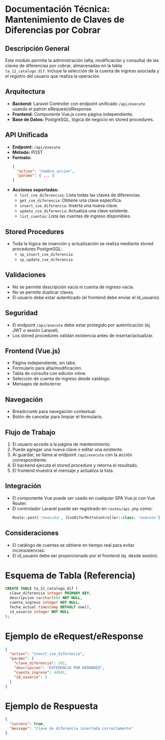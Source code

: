 # Documentación Técnica: Mantenimiento de Claves de Diferencias por Cobrar

## Descripción General
Este módulo permite la administración (alta, modificación y consulta) de las claves de diferencias por cobrar, almacenadas en la tabla `ta_11_catalogo_dif`. Incluye la selección de la cuenta de ingreso asociada y el registro del usuario que realiza la operación.

## Arquitectura
- **Backend:** Laravel Controller con endpoint unificado `/api/execute` usando el patrón eRequest/eResponse.
- **Frontend:** Componente Vue.js como página independiente.
- **Base de Datos:** PostgreSQL, lógica de negocio en stored procedures.

## API Unificada
- **Endpoint:** `/api/execute`
- **Método:** POST
- **Formato:**
  ```json
  {
    "action": "nombre_accion",
    "params": { ... }
  }
  ```
- **Acciones soportadas:**
  - `list_cve_diferencias`: Lista todas las claves de diferencias.
  - `get_cve_diferencia`: Obtiene una clave específica.
  - `insert_cve_diferencia`: Inserta una nueva clave.
  - `update_cve_diferencia`: Actualiza una clave existente.
  - `list_cuentas`: Lista las cuentas de ingreso disponibles.

## Stored Procedures
- Toda la lógica de inserción y actualización se realiza mediante stored procedures PostgreSQL:
  - `sp_insert_cve_diferencia`
  - `sp_update_cve_diferencia`

## Validaciones
- No se permite descripción vacía ni cuenta de ingreso vacía.
- No se permite duplicar claves.
- El usuario debe estar autenticado (el frontend debe enviar el id_usuario).

## Seguridad
- El endpoint `/api/execute` debe estar protegido por autenticación (ej. JWT o sesión Laravel).
- Los stored procedures validan existencia antes de insertar/actualizar.

## Frontend (Vue.js)
- Página independiente, sin tabs.
- Formulario para alta/modificación.
- Tabla de consulta con edición inline.
- Selección de cuenta de ingreso desde catálogo.
- Mensajes de éxito/error.

## Navegación
- Breadcrumb para navegación contextual.
- Botón de cancelar para limpiar el formulario.

## Flujo de Trabajo
1. El usuario accede a la página de mantenimiento.
2. Puede agregar una nueva clave o editar una existente.
3. Al guardar, se llama al endpoint `/api/execute` con la acción correspondiente.
4. El backend ejecuta el stored procedure y retorna el resultado.
5. El frontend muestra el mensaje y actualiza la lista.

## Integración
- El componente Vue puede ser usado en cualquier SPA Vue.js con Vue Router.
- El controlador Laravel puede ser registrado en `routes/api.php` como:
  ```php
  Route::post('/execute', [CveDiferMnttoController::class, 'execute']);
  ```

## Consideraciones
- El catálogo de cuentas se obtiene en tiempo real para evitar inconsistencias.
- El id_usuario debe ser proporcionado por el frontend (ej. desde sesión).

# Esquema de Tabla (Referencia)
```sql
CREATE TABLE ta_11_catalogo_dif (
  clave_diferencia integer PRIMARY KEY,
  descripcion varchar(60) NOT NULL,
  cuenta_ingreso integer NOT NULL,
  fecha_actual timestamp DEFAULT now(),
  id_usuario integer NOT NULL
);
```

# Ejemplo de eRequest/eResponse
```json
{
  "action": "insert_cve_diferencia",
  "params": {
    "clave_diferencia": 101,
    "descripcion": "DIFERENCIA POR REDONDEO",
    "cuenta_ingreso": 44501,
    "id_usuario": 5
  }
}
```

# Ejemplo de Respuesta
```json
{
  "success": true,
  "message": "Clave de diferencia insertada correctamente"
}
```
